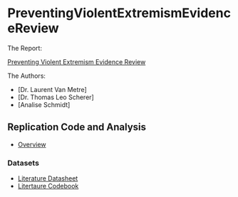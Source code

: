 
# PreventingViolentExtremismEvidenceReview

The Report:

[Preventing Violent Extremism Evidence Review](
https://docs.google.com/document/d/115g4djGLrBjJDZOux1TADgJnO-W44YiuUOuphtn0t_I/edit#)


The Authors:

  - [Dr. Laurent Van Metre]
  - [Dr. Thomas Leo Scherer]
  - [Analise Schmidt]

## Replication Code and Analysis

  - [Overview](https://tlscherer.github.io/PreventingViolentExtremismEvidenceReview/Overview.html)


### Datasets

  - [Literature Datasheet](https://github.com/tlscherer.github.io/PreventingViolentExtremismEvidenceReview/raw/master/data/literature_datasheet.xlsx)
  - [Litertaure Codebook](https://docs.google.com/document/d/1veDsKMscq0yUXlpB9NHZInKJZIOSnzgqteJx5_8s4PE/edit)
